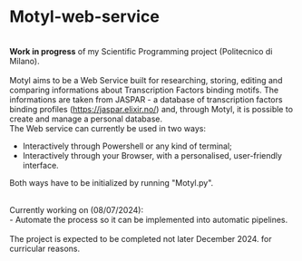 # Motyl-web-service
<br> **Work in progress** of my Scientific Programming project (Politecnico di Milano).
<br>
<br> Motyl aims to be a Web Service built for researching, storing, editing and comparing informations about Transcription Factors binding motifs. The informations are taken from JASPAR - a database of transcription factors binding profiles (https://jaspar.elixir.no/) and, through Motyl, it is possible to create and manage a personal database.
<br> The Web service can currently be used in two ways:
- Interactively through Powershell or any kind of terminal;
- Interactively through your Browser, with a personalised, user-friendly interface.

Both ways have to be initialized by running "Motyl.py".

<br> Currently working on (08/07/2024):
<br> - Automate the process so it can be implemented into automatic pipelines.
<br>
<br> The project is expected to be completed not later December 2024. for curricular reasons.
